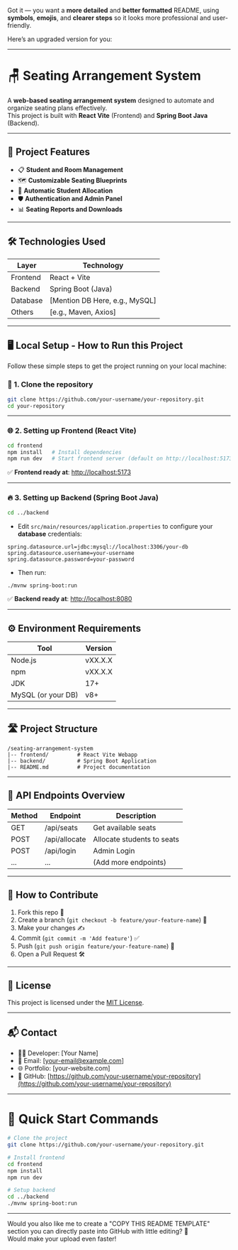 Got it — you want a **more detailed** and **better formatted** README, using **symbols**, **emojis**, and **clearer steps** so it looks more professional and user-friendly.

Here’s an upgraded version for you:

---

# 🪑 Seating Arrangement System

A **web-based seating arrangement system** designed to automate and organize seating plans effectively.  
This project is built with **React Vite** (Frontend) and **Spring Boot Java** (Backend).

---

## 🚀 Project Features

- 📋 **Student and Room Management**  
- 🗺️ **Customizable Seating Blueprints**
- 🔄 **Automatic Student Allocation**
- 🛡️ **Authentication and Admin Panel**
- 📊 **Seating Reports and Downloads**

---

## 🛠️ Technologies Used

| Layer         | Technology         |
| ------------- | ------------------ |
| Frontend      | React + Vite        |
| Backend       | Spring Boot (Java)  |
| Database      | [Mention DB Here, e.g., MySQL] |
| Others        | [e.g., Maven, Axios] |

---

## 🖥️ Local Setup - How to Run this Project

Follow these simple steps to get the project running on your local machine:

### 📂 1. Clone the repository

```bash
git clone https://github.com/your-username/your-repository.git
cd your-repository
```

---

### 🌐 2. Setting up Frontend (React Vite)

```bash
cd frontend
npm install   # Install dependencies
npm run dev   # Start frontend server (default on http://localhost:5173)
```

✅ **Frontend ready at**: [http://localhost:5173](http://localhost:5173)

---

### 🔥 3. Setting up Backend (Spring Boot Java)

```bash
cd ../backend
```

- Edit `src/main/resources/application.properties` to configure your **database** credentials:

```properties
spring.datasource.url=jdbc:mysql://localhost:3306/your-db
spring.datasource.username=your-username
spring.datasource.password=your-password
```

- Then run:

```bash
./mvnw spring-boot:run
```

✅ **Backend ready at**: [http://localhost:8080](http://localhost:8080)

---

## ⚙️ Environment Requirements

| Tool               | Version |
| ------------------ | ------- |
| Node.js            | vXX.X.X |
| npm                | vXX.X.X |
| JDK                | 17+     |
| MySQL (or your DB) | v8+     |

---

## 🛣️ Project Structure

```plaintext
/seating-arrangement-system
|-- frontend/         # React Vite Webapp
|-- backend/          # Spring Boot Application
|-- README.md         # Project documentation
```

---

## 🧩 API Endpoints Overview

| Method | Endpoint         | Description                  |
| ------ | ---------------- | ---------------------------- |
| GET    | /api/seats        | Get available seats          |
| POST   | /api/allocate     | Allocate students to seats   |
| POST   | /api/login        | Admin Login                  |
| ...    | ...               | (Add more endpoints)         |

---

## 🙌 How to Contribute

1. Fork this repo 🍴
2. Create a branch (`git checkout -b feature/your-feature-name`) 🌿
3. Make your changes ✍️
4. Commit (`git commit -m 'Add feature'`) ✅
5. Push (`git push origin feature/your-feature-name`) 🚀
6. Open a Pull Request 🛠️

---

## 📜 License

This project is licensed under the [MIT License](LICENSE).

---

## 📬 Contact

- 👨‍💻 Developer: [Your Name]
- 📧 Email: [your-email@example.com]
- 🌐 Portfolio: [your-website.com]
- 🔗 GitHub: [https://github.com/your-username/your-repository](https://github.com/your-username/your-repository)

---

# 🎯 Quick Start Commands

```bash
# Clone the project
git clone https://github.com/your-username/your-repository.git

# Install frontend
cd frontend
npm install
npm run dev

# Setup backend
cd ../backend
./mvnw spring-boot:run
```

---

Would you also like me to create a "COPY THIS README TEMPLATE" section you can directly paste into GitHub with little editing? 🚀  
Would make your upload even faster!
